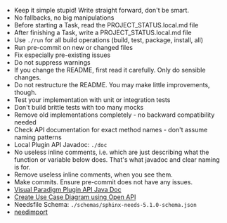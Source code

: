- Keep it simple stupid! Write straight forward, don't be smart.
- No fallbacks, no big manipulations
- Before starting a Task, read the PROJECT_STATUS.local.md file
- After finishing a Task, write a PROJECT_STATUS.local.md file
- Use `./run` for all build operations (build, test, package, install, all)
- Run pre-commit on new or changed files
- Fix especially pre-existing issues
- Do not suppress warnings
- If you change the README, first read it carefully. Only do sensible changes.
- Do not restructure the README. You may make little improvements, though.
- Test your implementation with unit or integration tests
- Don't build brittle tests with too many mocks
- Remove old implementations completely - no backward compatibility needed
- Check API documentation for exact method names - don't assume naming patterns
- Local Plugin API Javadoc: `./doc`
- No useless inline comments, i.e. which are just describing what the
  function or variable below does. That's what javadoc and clear naming is for.
- Remove useless inline comments, when you see them.
- Make commits. Ensure pre-commit does not have any issues.
- [Visual Paradigm Plugin API Java Doc](https://www.visual-paradigm.com/support/documents/pluginjavadoc/overview-summary.html)
- [Create Use Case Diagram using Open API](https://knowhow.visual-paradigm.com/openapi/use-case-diagram/)
- Needsfile Schema: `./schemas/sphinx-needs-5.1.0-schema.json`
- [needimport](https://sphinx-needs.readthedocs.io/en/latest/directives/needimport.html)
